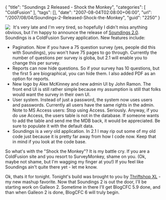 {
	"title": "Soundings 2 Released - Shock the Monkey",
	"categories": [
		"ColdFusion"
	],
	"tags": [],
	"date": "2007-08-04T02:08:00+06:00",
	"url": "/2007/08/04/Soundings-2-Released-Shock-the-Monkey",
	"guid": "2250"
}

<img src="http://www.raymondcamden.com/images/cfjedi//logo.gif" align="left" style="margin-right: 10px">

It's very late and I'm very tired, so hopefully I didn't miss anything obvious, but I'm happy to announce the release of <a href="http://soundings.riaforge.org">Soundings 2.0</a>. Soundings is a ColdFusion Survey application. New features include:

<ul>
<li>Pagination. Now if you have a 75 question survey (yes, people did this with Soundings), you won't have 75 pages to go through. Currently the number of questions per survey is globa, but 2.1 will enable you to change this per survey.
<li>Reports can now hide questions. So if your survey has 10 questions, but the first 5 are biographical, you can hide them. I also added PDF as an option for reports.
<li>New logo by Alex McKinney and new admin UI by John Ramon. The front end UI is still rather simple because my assumption is still that folks would want the survey in their own UI.
<li>User system. Instead of just a password, the system now uses users and passwords. Currently all users have the same rights in the admin. Note to MS Access users: Stop using Access. Seriously. Anyway, if you do use Access, the users table is not in the database. If someone wants to add the table and send me the MDB back, it would be appreciated. Be sure to populate it with the default data.
<li>Soundings is a <i>very</i> old application. In 2.1 I may rip out some of my old code just because it is pretty far away from how I code now. Keep that in mind if you look at the code base.
</ul>

So what's with the "Shock the Monkey"? It is my battle cry. If you are a ColdFusion site and you resort to SurveyMonkey, shame on you. (Ok, maybe not shame, but I'm wagging my finger at you!) If you feel like Soundings ain't quite there yet - let me know. 

Ok, thats it for tonight. Tonight's build was brought to you by <a href="http://www.thriftshopxl.com/">Thriftshop XL</a> - my new mashup favorite. Now that Soundings 2 is out the door, I'll be starting work on Galleon 2. Sometime in there I'll get BlogCFC 5.9 done, and than when Galleon 2 is done, BlogCFC 6 will truly begin.

<br clear="left">